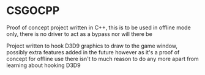 # CSGOCPP

Proof of concept project written in C++, this is to be used in offline mode only, there is no driver to act as a bypass nor will there be

Project written to hook D3D9 graphics to draw to the game window, possibly extra features added in the future however as it's a proof of concept for offline use
there isn't to much reason to do any more apart from learning about hooking D3D9 




